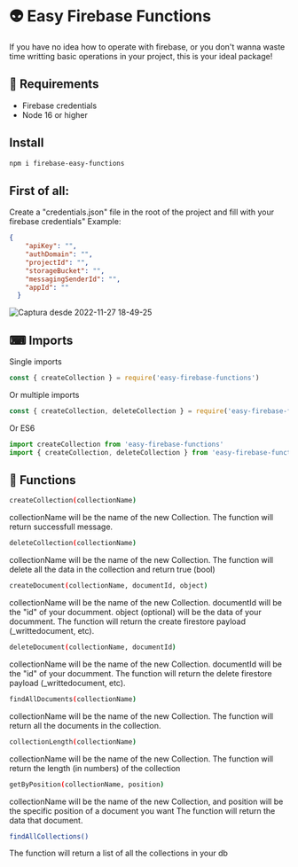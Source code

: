 # 👽 Easy Firebase Functions

If you have no idea how to operate with firebase, or you don't wanna waste time writting basic operations in your project, this is your ideal package!

## 💾 Requirements
- Firebase credentials 
- Node 16 or higher


## Install
```bash
npm i firebase-easy-functions
```
## First of all:
Create a "credentials.json" file in the root of the project and fill with your firebase credentials"
Example: 
```json
{
    "apiKey": "",
    "authDomain": "",
    "projectId": "",
    "storageBucket": "",
    "messagingSenderId": "",
    "appId": ""
  }
```

![Captura desde 2022-11-27 18-49-25](https://user-images.githubusercontent.com/79473217/204161589-4e41be22-272d-475b-9a4e-ecbef173fe15.png)

  
## ⌨ Imports
Single imports
```javascript
const { createCollection } = require('easy-firebase-functions')
```
Or multiple imports
```javascript
const { createCollection, deleteCollection } = require('easy-firebase-functions')
```
Or ES6
```javascript
import createCollection from 'easy-firebase-functions'
import { createCollection, deleteCollection } from 'easy-firebase-functions'
```

## 📀 Functions

```bash
createCollection(collectionName)
```
collectionName will be the name of the new Collection. The function will return successfull message.

```bash
deleteCollection(collectionName)
```
collectionName will be the name of the new Collection.
The function will delete all the data in the collection and return true (bool)

```bash
createDocument(collectionName, documentId, object)
```
collectionName will be the name of the new Collection. documentId will be the "id" of your documment. object (optional) will be the data of your documment.
The function will return the create firestore payload (_writtedocument, etc).

```bash
deleteDocument(collectionName, documentId)
```
collectionName will be the name of the new Collection. documentId will be the "id" of your documment. 
The function will return the delete firestore payload (_writtedocument, etc).


```bash
findAllDocuments(collectionName)
```
collectionName will be the name of the new Collection.
The function will return all the documents in the collection.

```bash
collectionLength(collectionName)
```
collectionName will be the name of the new Collection.
The function will return the length (in numbers) of the collection


```bash
getByPosition(collectionName, position)
```
collectionName will be the name of the new Collection, and position will be the specific position of a document you want
The function will return the data that document.

```bash
findAllCollections()
```
The function will return a list of all the collections in your db



